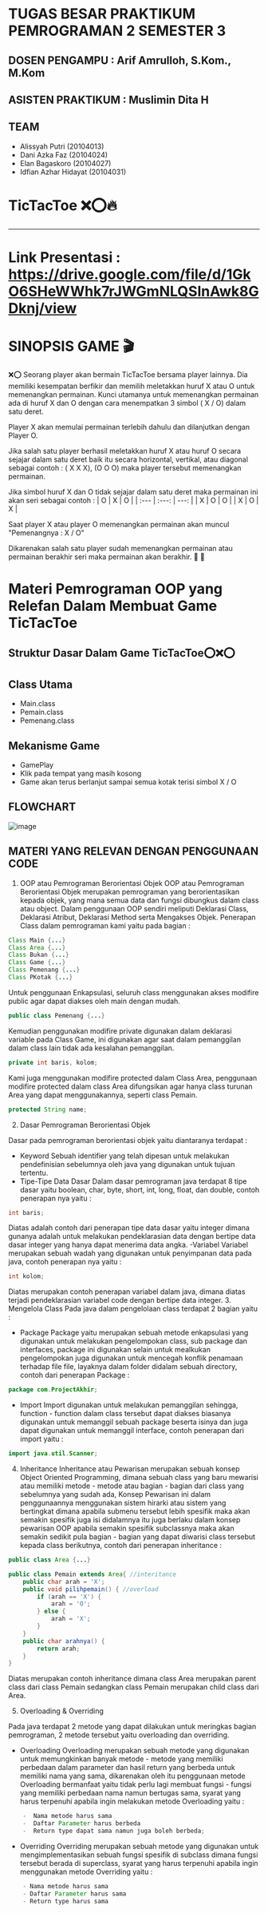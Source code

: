 # TUGAS BESAR PRAKTIKUM PEMROGRAMAN 2 SEMESTER 3

## DOSEN PENGAMPU : Arif Amrulloh, S.Kom., M.Kom
## ASISTEN PRAKTIKUM : Muslimin Dita H

## TEAM
- Alissyah Putri (20104013)
- Dani Azka Faz (20104024)
- Elan Bagaskoro (20104027)
- Idfian Azhar Hidayat (20104031)

# TicTacToe ❌⭕🔥
<hr>

# Link Presentasi : https://drive.google.com/file/d/1GkO6SHeWWhk7rJWGmNLQSlnAwk8GDknj/view

# SINOPSIS GAME 🎬
❌⭕
Seorang player akan bermain TicTacToe bersama player lainnya. Dia memiliki kesempatan berfikir dan memilih meletakkan huruf X atau O untuk memenangkan permainan. Kunci utamanya untuk memenangkan permainan ada di huruf X dan O dengan cara menempatkan 3 simbol ( X / O) dalam satu deret.

Player X akan memulai permainan terlebih dahulu dan dilanjutkan dengan Player O.

Jika salah satu player berhasil meletakkan huruf X atau huruf O secara sejajar dalam satu deret baik itu secara horizontal, vertikal, atau diagonal sebagai contoh : 
( X X X), (O O O) maka player tersebut memenangkan permainan.

Jika simbol huruf X dan O tidak sejajar dalam satu deret maka permainan ini akan seri sebagai contoh : 
| O | X | O |
| :---         |     :---:      |          ---: |
| X   | O     | O    |
| X     | O     | X      |

Saat player X atau player O memenangkan permainan akan muncul 
"Pemenangnya : X / O" 

Dikarenakan salah satu player sudah memenangkan permainan atau permainan berakhir seri maka permainan akan berakhir.
🎊 🎉

# Materi Pemrograman OOP yang Relefan Dalam Membuat Game TicTacToe

## Struktur Dasar Dalam Game TicTacToe⭕❌⭕

## Class Utama
- Main.class
- Pemain.class
- Pemenang.class

## Mekanisme Game
- GamePlay
 - Klik pada tempat yang masih kosong
 - Game akan terus berlanjut sampai semua kotak terisi simbol X / O

## FLOWCHART
![image](https://user-images.githubusercontent.com/97183939/150293101-e328ef81-6943-41bf-bb77-7452eb9328a7.png)

## MATERI YANG RELEVAN DENGAN PENGGUNAAN CODE
1. OOP atau Pemrograman Berorientasi Objek OOP atau Pemrograman Berorientasi Objek merupakan pemrograman yang berorientasikan kepada objek, yang mana semua data dan fungsi dibungkus dalam class atau object. Dalam penggunaan OOP sendiri meliputi Deklarasi Class, Deklarasi Atribut, Deklarasi Method serta Mengakses Objek.
Penerapan Class dalam pemrograman kami yaitu pada bagian : 

```java
Class Main {...}
Class Area {...}
Class Bukan {...}
Class Game {...}
Class Pemenang {...}
Class PKotak {...}
```
Untuk penggunaan Enkapsulasi, seluruh class menggunakan akses modifire public agar dapat diakses oleh main dengan mudah.
```java
public class Pemenang {...}
````
Kemudian penggunakan modifire private digunakan dalam deklarasi variable pada Class Game, ini digunakan agar saat dalam pemanggilan dalam class lain tidak ada kesalahan pemanggilan.
```java
private int baris, kolom;
```
Kami juga menggunakan modifire protected dalam Class Area, penggunaan modifire protected dalam class Area difungsikan agar hanya class turunan Area yang dapat menggunakannya, seperti class Pemain.
```java
protected String name;
```

2. Dasar Pemrograman Berorientasi Objek

Dasar pada pemrograman berorientasi objek yaitu diantaranya terdapat :

- Keyword
Sebuah identifier yang telah dipesan untuk melakukan pendefinisian sebelumnya oleh java yang digunakan untuk tujuan tertentu.
- Tipe-Tipe Data Dasar
Dalam dasar pemrograman java terdapat 8 tipe dasar yaitu boolean, char, byte, short, int, long, float, dan double, contoh penerapan nya yaitu :
```java
int baris;
```
Diatas adalah contoh dari penerapan tipe data dasar yaitu integer dimana gunanya adalah untuk melakukan pendeklarasian data dengan bertipe data dasar integer yang hanya dapat menerima data angka.
-Variabel
Variabel merupakan sebuah wadah yang digunakan untuk penyimpanan data pada java, contoh penerapan nya yaitu :
```java
int kolom;
```
Diatas merupakan contoh penerapan variabel dalam java, dimana diatas terjadi pendeklarasian variabel code dengan bertipe data integer.
3. Mengelola Class
Pada java dalam pengelolaan class terdapat 2 bagian yaitu :

- Package
Package yaitu merupakan sebuah metode enkapsulasi yang digunakan untuk melakukan pengelompokan class, sub package dan interfaces, package ini digunakan selain untuk mealkukan pengelompokan juga digunakan untuk mencegah konflik penamaan terhadap file file, layaknya dalam folder didalam sebuah directory, contoh dari penerapan Package :
```java
package com.ProjectAkhir;
```
- Import
Import digunakan untuk melakukan pemanggilan sehingga, function - function dalam class tersebut dapat diakses biasanya digunakan untuk memanggil sebuah package beserta isinya dan juga dapat digunakan untuk memanggil interface, contoh penerapan dari import yaitu :
```java
import java.util.Scanner;
```
4. Inheritance
Inheritance atau Pewarisan merupakan sebuah konsep Object Oriented Programming, dimana sebuah class yang baru mewarisi atau memiliki metode - metode atau bagian - bagian dari class yang sebelumnya yang sudah ada, Konsep Pewarisan ini dalam penggunaannya menggunakan sistem hirarki atau sistem yang bertingkat dimana apabila submenu tersebut lebih spesifik maka akan semakin spesifik juga isi didalamnya itu juga berlaku dalam konsep pewarisan OOP apabila semakin spesifik subclassnya maka akan semakin sedikit pula bagian - bagian yang dapat diwarisi class tersebut kepada class berikutnya, contoh dari penerapan inheritance :
```java
public class Area {...}
```
```java
public class Pemain extends Area{ //interitance
    public char arah = 'X';
    public void pilihpemain() { //overload
        if (arah == 'X') {
            arah = 'O';
        } else {
            arah = 'X';
        }
    }
    public char arahnya() {
        return arah;
    }
}
```
Diatas merupakan contoh inheritance dimana class Area merupakan parent class dari class Pemain sedangkan class Pemain merupakan child class dari Area.

5. Overloading & Overriding

Pada java terdapat 2 metode yang dapat dilakukan untuk meringkas bagian pemrograman, 2 metode tersebut yaitu overloading dan overriding.

- Overloading
Overloading merupakan sebuah metode yang digunakan untuk memungkinkan banyak metode - metode yang memiliki perbedaan dalam parameter dan hasil return yang berbeda untuk memiliki nama yang sama, dikarenakan oleh itu penggunaan metode Overloading bermanfaat yaitu tidak perlu lagi membuat fungsi - fungsi yang memiliki perbedaan nama namun bertugas sama, syarat yang harus terpenuhi apabila ingin melakukan metode Overloading yaitu :
```java
    -  Nama metode harus sama
    -  Daftar Parameter harus berbeda
    -  Return type dapat sama namun juga boleh berbeda;
```
- Overriding
Overriding merupakan sebuah metode yang digunakan untuk mengimplementasikan sebuah fungsi spesifik di subclass dimana fungsi tersebut berada di superclass, syarat yang harus terpenuhi apabila ingin menggunakan metode Overriding yaitu :
```java
    - Nama metode harus sama
    - Daftar Parameter harus sama
    - Return type harus sama 
```
